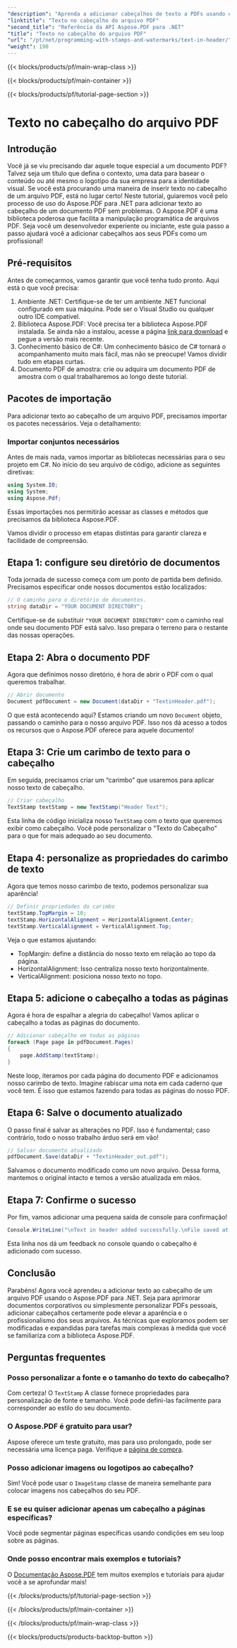 ```yaml
---
"description": "Aprenda a adicionar cabeçalhos de texto a PDFs usando o Aspose.PDF para .NET com este tutorial passo a passo. Aprimore seus documentos com eficiência e eficácia."
"linktitle": "Texto no cabeçalho do arquivo PDF"
"second_title": "Referência da API Aspose.PDF para .NET"
"title": "Texto no cabeçalho do arquivo PDF"
"url": "/pt/net/programming-with-stamps-and-watermarks/text-in-header/"
"weight": 190
---
```


{{< blocks/products/pf/main-wrap-class >}}

{{< blocks/products/pf/main-container >}}

{{< blocks/products/pf/tutorial-page-section >}}

# Texto no cabeçalho do arquivo PDF

## Introdução

Você já se viu precisando dar aquele toque especial a um documento PDF? Talvez seja um título que defina o contexto, uma data para basear o conteúdo ou até mesmo o logotipo da sua empresa para a identidade visual. Se você está procurando uma maneira de inserir texto no cabeçalho de um arquivo PDF, está no lugar certo! Neste tutorial, guiaremos você pelo processo de uso do Aspose.PDF para .NET para adicionar texto ao cabeçalho de um documento PDF sem problemas. O Aspose.PDF é uma biblioteca poderosa que facilita a manipulação programática de arquivos PDF. Seja você um desenvolvedor experiente ou iniciante, este guia passo a passo ajudará você a adicionar cabeçalhos aos seus PDFs como um profissional!

## Pré-requisitos

Antes de começarmos, vamos garantir que você tenha tudo pronto. Aqui está o que você precisa:

1. Ambiente .NET: Certifique-se de ter um ambiente .NET funcional configurado em sua máquina. Pode ser o Visual Studio ou qualquer outro IDE compatível.
2. Biblioteca Aspose.PDF: Você precisa ter a biblioteca Aspose.PDF instalada. Se ainda não a instalou, acesse a página [link para download](https://releases.aspose.com/pdf/net/) e pegue a versão mais recente.
3. Conhecimento básico de C#: Um conhecimento básico de C# tornará o acompanhamento muito mais fácil, mas não se preocupe! Vamos dividir tudo em etapas curtas.
4. Documento PDF de amostra: crie ou adquira um documento PDF de amostra com o qual trabalharemos ao longo deste tutorial.

## Pacotes de importação

Para adicionar texto ao cabeçalho de um arquivo PDF, precisamos importar os pacotes necessários. Veja o detalhamento:

### Importar conjuntos necessários

Antes de mais nada, vamos importar as bibliotecas necessárias para o seu projeto em C#. No início do seu arquivo de código, adicione as seguintes diretivas:

```csharp
using System.IO;
using System;
using Aspose.Pdf;
```

Essas importações nos permitirão acessar as classes e métodos que precisamos da biblioteca Aspose.PDF.

Vamos dividir o processo em etapas distintas para garantir clareza e facilidade de compreensão.

## Etapa 1: configure seu diretório de documentos

Toda jornada de sucesso começa com um ponto de partida bem definido. Precisamos especificar onde nossos documentos estão localizados:

```csharp
// O caminho para o diretório de documentos.
string dataDir = "YOUR DOCUMENT DIRECTORY";
```

Certifique-se de substituir `"YOUR DOCUMENT DIRECTORY"` com o caminho real onde seu documento PDF está salvo. Isso prepara o terreno para o restante das nossas operações.

## Etapa 2: Abra o documento PDF

Agora que definimos nosso diretório, é hora de abrir o PDF com o qual queremos trabalhar.

```csharp
// Abrir documento
Document pdfDocument = new Document(dataDir + "TextinHeader.pdf");
```

O que está acontecendo aqui? Estamos criando um novo `Document` objeto, passando o caminho para o nosso arquivo PDF. Isso nos dá acesso a todos os recursos que o Aspose.PDF oferece para aquele documento!

## Etapa 3: Crie um carimbo de texto para o cabeçalho

Em seguida, precisamos criar um “carimbo” que usaremos para aplicar nosso texto de cabeçalho.

```csharp
// Criar cabeçalho
TextStamp textStamp = new TextStamp("Header Text");
```

Esta linha de código inicializa nosso `TextStamp` com o texto que queremos exibir como cabeçalho. Você pode personalizar o "Texto do Cabeçalho" para o que for mais adequado ao seu documento. 

## Etapa 4: personalize as propriedades do carimbo de texto

Agora que temos nosso carimbo de texto, podemos personalizar sua aparência!

```csharp
// Definir propriedades do carimbo
textStamp.TopMargin = 10;
textStamp.HorizontalAlignment = HorizontalAlignment.Center;
textStamp.VerticalAlignment = VerticalAlignment.Top;
```

Veja o que estamos ajustando:
- TopMargin: define a distância do nosso texto em relação ao topo da página.
- HorizontalAlignment: Isso centraliza nosso texto horizontalmente.
- VerticalAlignment: posiciona nosso texto no topo.

## Etapa 5: adicione o cabeçalho a todas as páginas

Agora é hora de espalhar a alegria do cabeçalho! Vamos aplicar o cabeçalho a todas as páginas do documento.

```csharp
// Adicionar cabeçalho em todas as páginas
foreach (Page page in pdfDocument.Pages)
{
    page.AddStamp(textStamp);
}
```

Neste loop, iteramos por cada página do documento PDF e adicionamos nosso carimbo de texto. Imagine rabiscar uma nota em cada caderno que você tem. É isso que estamos fazendo para todas as páginas do nosso PDF.

## Etapa 6: Salve o documento atualizado

O passo final é salvar as alterações no PDF. Isso é fundamental; caso contrário, todo o nosso trabalho árduo será em vão!

```csharp
// Salvar documento atualizado
pdfDocument.Save(dataDir + "TextinHeader_out.pdf");
```

Salvamos o documento modificado como um novo arquivo. Dessa forma, mantemos o original intacto e temos a versão atualizada em mãos.

## Etapa 7: Confirme o sucesso

Por fim, vamos adicionar uma pequena saída de console para confirmação!

```csharp
Console.WriteLine("\nText in header added successfully.\nFile saved at " + dataDir);
```

Esta linha nos dá um feedback no console quando o cabeçalho é adicionado com sucesso.

## Conclusão

Parabéns! Agora você aprendeu a adicionar texto ao cabeçalho de um arquivo PDF usando o Aspose.PDF para .NET. Seja para aprimorar documentos corporativos ou simplesmente personalizar PDFs pessoais, adicionar cabeçalhos certamente pode elevar a aparência e o profissionalismo dos seus arquivos. As técnicas que exploramos podem ser modificadas e expandidas para tarefas mais complexas à medida que você se familiariza com a biblioteca Aspose.PDF.

## Perguntas frequentes

### Posso personalizar a fonte e o tamanho do texto do cabeçalho?
Com certeza! O `TextStamp` A classe fornece propriedades para personalização de fonte e tamanho. Você pode defini-las facilmente para corresponder ao estilo do seu documento.

### O Aspose.PDF é gratuito para usar?
Aspose oferece um teste gratuito, mas para uso prolongado, pode ser necessária uma licença paga. Verifique a [página de compra](https://purchase.aspose.com/buy).

### Posso adicionar imagens ou logotipos ao cabeçalho?
Sim! Você pode usar o `ImageStamp` classe de maneira semelhante para colocar imagens nos cabeçalhos do seu PDF.

### E se eu quiser adicionar apenas um cabeçalho a páginas específicas?
Você pode segmentar páginas específicas usando condições em seu loop sobre as páginas.

### Onde posso encontrar mais exemplos e tutoriais?
O [Documentação Aspose.PDF](https://reference.aspose.com/pdf/net/) tem muitos exemplos e tutoriais para ajudar você a se aprofundar mais!

{{< /blocks/products/pf/tutorial-page-section >}}

{{< /blocks/products/pf/main-container >}}

{{< /blocks/products/pf/main-wrap-class >}}

{{< blocks/products/products-backtop-button >}}